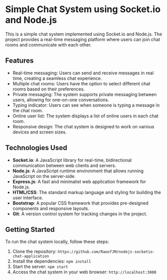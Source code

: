 # Simple Chat System using Socket.io and Node.js

This is a simple chat system implemented using Socket.io and Node.js. The project provides a real-time messaging platform where users can join chat rooms and communicate with each other.

## Features

- Real-time messaging: Users can send and receive messages in real time, creating a seamless chat experience.
- Multiple chat rooms: Users have the option to select different chat rooms based on their preferences.
- Private messaging: The system supports private messaging between users, allowing for one-on-one conversations.
- Typing indicator: Users can see when someone is typing a message in the chat room.
- Online user list: The system displays a list of online users in each chat room.
- Responsive design: The chat system is designed to work on various devices and screen sizes.

## Technologies Used

- **Socket.io**: A JavaScript library for real-time, bidirectional communication between web clients and servers.
- **Node.js**: A JavaScript runtime environment that allows running JavaScript on the server-side.
- **Express.js**: A fast and minimalist web application framework for Node.js.
- **HTML/CSS**: The standard markup language and styling for building the user interface.
- **Bootstrap**: A popular CSS framework that provides pre-designed components and responsive layouts.
- **Git**: A version control system for tracking changes in the project.

## Getting Started

To run the chat system locally, follow these steps:

1. Clone the repository: `https://github.com/RaoofJM/nodejs-socketio-chat-application`
2. Install the dependencies: `npm install`
3. Start the server: `npm start`
4. Access the chat system in your web browser: `http://localhost:3000`


